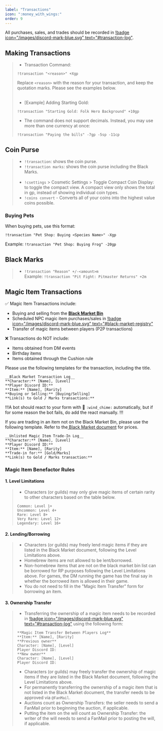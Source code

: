 ```yaml
---
label: "Transactions"
icon: ":money_with_wings:"
order: 9
---
```

<style>
h1:before { 
  content: "💸 ";
}
</style>

All purchases, sales, and trades should be recorded in [!badge icon="/images/discord-mark-blue.svg" text="#transaction-log"](https://discord.com/channels/512870694883950598/531011819095982081).

## Making Transactions

> - Transaction Command:
> ```
> !transaction "<reason>" +Xgp
> ```
> Replace `<reason>` with the reason for your transaction, and keep the quotation marks. Please see the examples below.
> <br><br>
> - [Example] Adding Starting Gold:
> ```
> !transaction "Starting Gold: Folk Hero Background" +10gp
> ```
> - The command does not support decimals. Instead, you may use more than one currency at once:
> ```
> !transaction "Paying the bills" -7gp -5sp -11cp
> ```

## Coin Purse

> - `!transaction`: shows the coin purse.
> - `!transaction marks`: shows the coin purse including the Black Marks.
> <br><br>
> - `!csettings` > Cosmetic Settings > Toggle Compact Coin Display: to toggle the compact view. A compact view only shows the total in gp, instead of showing individual coin types.
> - `!coins convert` - Converts all of your coins into the highest value coins possible.

### Buying Pets

When buying pets, use this format:
```
!transaction "Pet Shop: Buying <Species Name>" -Xgp
```
Example: `!transaction "Pet Shop: Buying Frog" -20gp`

## Black Marks

> - `!transaction "Reason" +/-<amount>m`<br>
> Example: ```!transaction "Pit Fight: Pitmaster Returns" +2m```

## Magic Item Transactions

✅ Magic Item Transactions include:
- Buying and selling from the [**Black Market Bin**](https://docs.google.com/document/d/166Do3cLcg_NYRZqSaAN34LQxY9C5xda5WDb9kYezJMM)
- Scheduled NPC magic item purchases/sales in [!badge icon="/images/discord-mark-blue.svg" text="#black-market-registry"](https://discord.com/channels/512870694883950598/742720804525178900)
- Transfer of magic items between players (P2P transactions)

❌ Transactions do NOT include:
- Items obtained from DM events
- Birthday items
- Items obtained through the Cushion rule 

Please use the following templates for the transaction, including the title.
```
__Black Market Transaction Log__
**Character:** [Name], [Level]
**Player Discord ID:**
**Item:** [Name], [Rarity]
**Buying or Selling:** [Buying/Selling]
**Link(s) to Gold / Marks transactions:**
```

!!!A bot should react to your form with 🎐 `:wind_chime:` automatically, but if for some reason the bot fails, do add the react manually.
!!! 

If you are trading in an item not on the Black Market Bin, please use the following template. Refer to the[ Black Market document](https://docs.google.com/document/d/166Do3cLcg_NYRZqSaAN34LQxY9C5xda5WDb9kYezJMM) for prices.
```
__Unlisted Magic Item Trade-In Log__
**Character:** [Name], [Level]
**Player Discord ID:**
**Item:** [Name], [Rarity]
**Trade-in for:** [Gold/Marks]
**Link(s) to Gold / Marks transaction:**
```

### Magic Item Benefactor Rules
#### 1. Level Limitations
> - Characters (or guilds) may only give magic items of certain rarity to other characters based on the table below.
> ```
> Common: Level 1+
> Uncommon: Level 4+
> Rare: Level 8+
> Very Rare: Level 12+
> Legendary: Level 16+
> ```
#### 2. Lending/Borrowing
> - Characters (or guilds) may freely lend magic items if they are listed in the Black Market document, following the Level Limitations above.
> - Homebrew items are not allowed to be lent/borrowed.
> - Non-homebrew items that are not on the black market bin list can be borrowed for RP purposes following the Level Limitations above. For games, the DM running the game has the final say in whether the borrowed item is allowed in their game.
> - You do not need to fill in the "Magic Item Transfer" form for borrowing an item.
#### 3. Ownership Transfer
> - Transferring the ownership of a magic item needs to be recorded in [!badge icon="/images/discord-mark-blue.svg" text="#transaction-log"](https://discordapp.com/channels/512870694883950598/531011819095982081) using the following form:
> ```
> **Magic Item Transfer Between Players Log**
> **Item:** [Name], [Rarity]
> **Previous owner**
> Character: [Name], [Level]
> Player Discord ID:
> **New owner**
> Character: [Name], [Level]
> Player Discord ID: 
> ```
> - Characters (or guilds) may freely transfer the ownership of magic items if they are listed in the Black Market document, following the Level Limitations above.
> - For permanently transferring the ownership of a magic item that is not listed in the Black Market document, the transfer needs to be approved via `@FanMail`.
> - Auctions count as Ownership Transfers: the seller needs to send a FanMail prior to beginning the auction, if applicable.
> - Putting the item on the will count as Ownership Transfer: the writer of the will needs to send a FanMail prior to posting the will, if applicable.